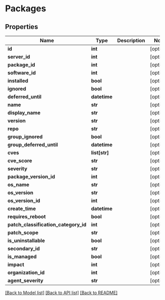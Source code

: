 # Packages

## Properties
Name | Type | Description | Notes
------------ | ------------- | ------------- | -------------
**id** | **int** |  | [optional] 
**server_id** | **int** |  | [optional] 
**package_id** | **int** |  | [optional] 
**software_id** | **int** |  | [optional] 
**installed** | **bool** |  | [optional] 
**ignored** | **bool** |  | [optional] 
**deferred_until** | **datetime** |  | [optional] 
**name** | **str** |  | [optional] 
**display_name** | **str** |  | [optional] 
**version** | **str** |  | [optional] 
**repo** | **str** |  | [optional] 
**group_ignored** | **bool** |  | [optional] 
**group_deferred_until** | **datetime** |  | [optional] 
**cves** | **list[str]** |  | [optional] 
**cve_score** | **str** |  | [optional] 
**severity** | **str** |  | [optional] 
**package_version_id** | **int** |  | [optional] 
**os_name** | **str** |  | [optional] 
**os_version** | **str** |  | [optional] 
**os_version_id** | **int** |  | [optional] 
**create_time** | **datetime** |  | [optional] 
**requires_reboot** | **bool** |  | [optional] 
**patch_classification_category_id** | **int** |  | [optional] 
**patch_scope** | **str** |  | [optional] 
**is_uninstallable** | **bool** |  | [optional] 
**secondary_id** | **str** |  | [optional] 
**is_managed** | **bool** |  | [optional] 
**impact** | **int** |  | [optional] 
**organization_id** | **int** |  | [optional] 
**agent_severity** | **str** |  | [optional] 

[[Back to Model list]](./README.md#documentation-for-models) [[Back to API list]](../README.md#documentation-for-api-endpoints) [[Back to README]](../README.md)

